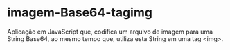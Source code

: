# imagem-Base64-tagimg
Aplicação em  JavaScript que, codifica um arquivo de imagem para uma String Base64, ao mesmo tempo que, utiliza esta String em uma tag &lt;img>.
